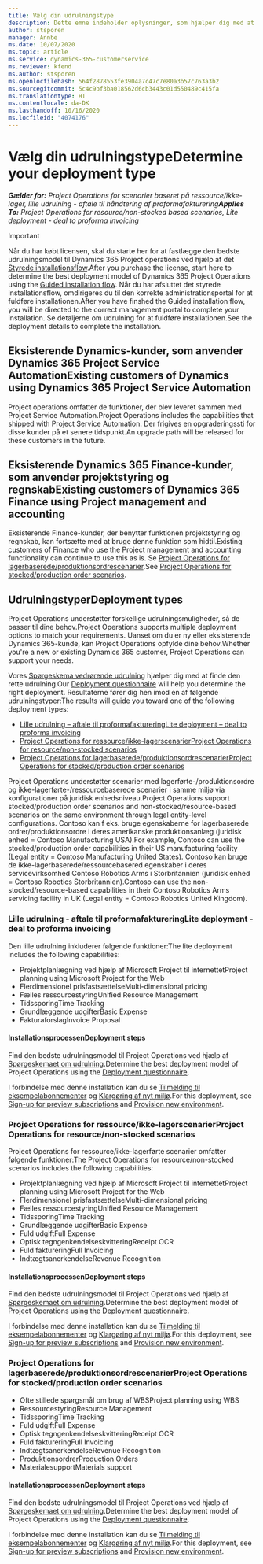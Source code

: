 ```yaml
---
title: Vælg din udrulningstype
description: Dette emne indeholder oplysninger, som hjælper dig med at fastlægge den korrekte udrulningstype for Project operations for din virksomhed.
author: stsporen
manager: Annbe
ms.date: 10/07/2020
ms.topic: article
ms.service: dynamics-365-customerservice
ms.reviewer: kfend
ms.author: stsporen
ms.openlocfilehash: 564f2878553fe3904a7c47c7e80a3b57c763a3b2
ms.sourcegitcommit: 5c4c9bf3ba018562d6cb3443c01d550489c415fa
ms.translationtype: HT
ms.contentlocale: da-DK
ms.lasthandoff: 10/16/2020
ms.locfileid: "4074176"
---
```

# <a name="determine-your-deployment-type"></a><span data-ttu-id="3ff17-103">Vælg din udrulningstype</span><span class="sxs-lookup"><span data-stu-id="3ff17-103">Determine your deployment type</span></span>

<span data-ttu-id="3ff17-104">_**Gælder for:** Project Operations for scenarier baseret på ressource/ikke-lager, lille udrulning - aftale til håndtering af proformafakturering_</span><span class="sxs-lookup"><span data-stu-id="3ff17-104">_**Applies To:** Project Operations for resource/non-stocked based scenarios, Lite deployment - deal to proforma invoicing_</span></span>

> [!IMPORTANT]
> <span data-ttu-id="3ff17-105">Når du har købt licensen, skal du starte her for at fastlægge den bedste udrulningsmodel til Dynamics 365 Project operations ved hjælp af det [Styrede installationsflow](https://aka.ms/provisionprojectoperations).</span><span class="sxs-lookup"><span data-stu-id="3ff17-105">After you purchase the license, start here to determine the best deployment model of Dynamics 365 Project Operations using the [Guided installation flow](https://aka.ms/provisionprojectoperations).</span></span>
> <span data-ttu-id="3ff17-106">Når du har afsluttet det styrede installationsflow, omdirigeres du til den korrekte administrationsportal for at fuldføre installationen.</span><span class="sxs-lookup"><span data-stu-id="3ff17-106">After you have finshed the Guided installation flow, you will be directed to the correct management portal to complete your installation.</span></span> <span data-ttu-id="3ff17-107">Se detaljerne om udrulning for at fuldføre installationen.</span><span class="sxs-lookup"><span data-stu-id="3ff17-107">See the deployment details to complete the installation.</span></span>


## <a name="existing-customers-of-dynamics-using-dynamics-365-project-service-automation"></a><span data-ttu-id="3ff17-108">Eksisterende Dynamics-kunder, som anvender Dynamics 365 Project Service Automation</span><span class="sxs-lookup"><span data-stu-id="3ff17-108">Existing customers of Dynamics using Dynamics 365 Project Service Automation</span></span>
<span data-ttu-id="3ff17-109">Project operations omfatter de funktioner, der blev leveret sammen med Project Service Automation.</span><span class="sxs-lookup"><span data-stu-id="3ff17-109">Project Operations includes the capabilities that shipped with Project Service Automation.</span></span> <span data-ttu-id="3ff17-110">Der frigives en opgraderingssti for disse kunder på et senere tidspunkt.</span><span class="sxs-lookup"><span data-stu-id="3ff17-110">An upgrade path will be released for these customers in the future.</span></span>

## <a name="existing-customers-of-dynamics-365-finance-using-project-management-and-accounting"></a><span data-ttu-id="3ff17-111">Eksisterende Dynamics 365 Finance-kunder, som anvender projektstyring og regnskab</span><span class="sxs-lookup"><span data-stu-id="3ff17-111">Existing customers of Dynamics 365 Finance using Project management and accounting</span></span> 

<span data-ttu-id="3ff17-112">Eksisterende Finance-kunder, der benytter funktionen projektstyring og regnskab, kan fortsætte med at bruge denne funktion som hidtil.</span><span class="sxs-lookup"><span data-stu-id="3ff17-112">Existing customers of Finance who use the Project management and accounting functionality can continue to use this as is.</span></span> <span data-ttu-id="3ff17-113">Se [Project Operations for lagerbaserede/produktionsordrescenarier](#pma).</span><span class="sxs-lookup"><span data-stu-id="3ff17-113">See [Project Operations for stocked/production order scenarios](#pma).</span></span>


## <a name="deployment-types"></a><span data-ttu-id="3ff17-114">Udrulningstyper</span><span class="sxs-lookup"><span data-stu-id="3ff17-114">Deployment types</span></span>
<span data-ttu-id="3ff17-115">Project Operations understøtter forskellige udrulningsmuligheder, så de passer til dine behov.</span><span class="sxs-lookup"><span data-stu-id="3ff17-115">Project Operations supports multiple deployment options to match your requirements.</span></span> <span data-ttu-id="3ff17-116">Uanset om du er ny eller eksisterende Dynamics 365-kunde, kan Project Operations opfylde dine behov.</span><span class="sxs-lookup"><span data-stu-id="3ff17-116">Whether you're a new or existing Dynamics 365 customer, Project Operations can support your needs.</span></span>

<span data-ttu-id="3ff17-117">Vores [Spørgeskema vedrørende udrulning](https://aka.ms/provisionprojectoperations) hjælper dig med at finde den rette udrulning.</span><span class="sxs-lookup"><span data-stu-id="3ff17-117">Our [Deployment questionnaire](https://aka.ms/provisionprojectoperations) will help you determine the right deployment.</span></span> <span data-ttu-id="3ff17-118">Resultaterne fører dig hen imod en af følgende udrulningstyper:</span><span class="sxs-lookup"><span data-stu-id="3ff17-118">The results will guide you toward one of the following deployment types:</span></span>

- [<span data-ttu-id="3ff17-119">Lille udrulning – aftale til proformafakturering</span><span class="sxs-lookup"><span data-stu-id="3ff17-119">Lite deployment – deal to proforma invoicing</span></span>](#lite)
- [<span data-ttu-id="3ff17-120">Project Operations for ressource/ikke-lagerscenarier</span><span class="sxs-lookup"><span data-stu-id="3ff17-120">Project Operations for resource/non-stocked scenarios</span></span>](#integrated)
- [<span data-ttu-id="3ff17-121">Project Operations for lagerbaserede/produktionsordrescenarier</span><span class="sxs-lookup"><span data-stu-id="3ff17-121">Project Operations for stocked/production order scenarios</span></span>](#pma)

<span data-ttu-id="3ff17-122">Project Operations understøtter scenarier med lagerførte-/produktionsordre og ikke-lagerførte-/ressourcebaserede scenarier i samme miljø via konfigurationer på juridisk enhedsniveau.</span><span class="sxs-lookup"><span data-stu-id="3ff17-122">Project Operations support stocked/production order scenarios and non-stocked/resource-based scenarios on the same environment through legal entity-level configurations.</span></span> <span data-ttu-id="3ff17-123">Contoso kan f eks. bruge egenskaberne for lagerbaserede ordrer/produktionsordre i deres amerikanske produktionsanlæg (juridisk enhed = Contoso Manufacturing USA).</span><span class="sxs-lookup"><span data-stu-id="3ff17-123">For example, Contoso can use the stocked/production order capabilities in their US manufacturing facility (Legal entity = Contoso Manufacturing United States).</span></span> <span data-ttu-id="3ff17-124">Contoso kan bruge de ikke-lagerbaserede/ressourcebasered egenskaber i deres servicevirksomhed Contoso Robotics Arms i Storbritannien (juridisk enhed = Contoso Robotics Storbritannien).</span><span class="sxs-lookup"><span data-stu-id="3ff17-124">Contoso can use the non-stocked/resource-based capabilities in their Contoso Robotics Arms servicing facility in UK (Legal entity = Contoso Robotics United Kingdom).</span></span>

### <a name="lite-deployment---deal-to-proforma-invoicing"></a><a  name="lite"></a><span data-ttu-id="3ff17-125">Lille udrulning - aftale til proformafakturering</span><span class="sxs-lookup"><span data-stu-id="3ff17-125">Lite deployment - deal to proforma invoicing</span></span>

<span data-ttu-id="3ff17-126">Den lille udrulning inkluderer følgende funktioner:</span><span class="sxs-lookup"><span data-stu-id="3ff17-126">The lite deployment includes the following capabilities:</span></span>

- <span data-ttu-id="3ff17-127">Projektplanlægning ved hjælp af Microsoft Project til internettet</span><span class="sxs-lookup"><span data-stu-id="3ff17-127">Project planning using Microsoft Project for the Web</span></span>
- <span data-ttu-id="3ff17-128">Flerdimensionel prisfastsættelse</span><span class="sxs-lookup"><span data-stu-id="3ff17-128">Multi-dimensional pricing</span></span>
- <span data-ttu-id="3ff17-129">Fælles ressourcestyring</span><span class="sxs-lookup"><span data-stu-id="3ff17-129">Unified Resource Management</span></span>
- <span data-ttu-id="3ff17-130">Tidssporing</span><span class="sxs-lookup"><span data-stu-id="3ff17-130">Time Tracking</span></span>
- <span data-ttu-id="3ff17-131">Grundlæggende udgifter</span><span class="sxs-lookup"><span data-stu-id="3ff17-131">Basic Expense</span></span>
- <span data-ttu-id="3ff17-132">Fakturaforslag</span><span class="sxs-lookup"><span data-stu-id="3ff17-132">Invoice Proposal</span></span>

#### <a name="deployment-steps"></a><span data-ttu-id="3ff17-133">Installationsprocessen</span><span class="sxs-lookup"><span data-stu-id="3ff17-133">Deployment steps</span></span>
<span data-ttu-id="3ff17-134">Find den bedste udrulningsmodel til Project Operations ved hjælp af [Spørgeskemaet om udrulning](https://aka.ms/provisionprojectoperations).</span><span class="sxs-lookup"><span data-stu-id="3ff17-134">Determine the best deployment model of Project Operations using the [Deployment questionnaire](https://aka.ms/provisionprojectoperations).</span></span>

<span data-ttu-id="3ff17-135">I forbindelse med denne installation kan du se [Tilmelding til eksempelabonnementer](lite-preview-subscription-sign-up.md) og [Klargøring af nyt miljø](lite-deployment.md).</span><span class="sxs-lookup"><span data-stu-id="3ff17-135">For this deployment, see [Sign-up for preview subscriptions](lite-preview-subscription-sign-up.md) and [Provision new environment](lite-deployment.md).</span></span> 


### <a name="project-operations-for-resourcenon-stocked-scenarios"></a><a name="integrated"></a><span data-ttu-id="3ff17-136">Project Operations for ressource/ikke-lagerscenarier</span><span class="sxs-lookup"><span data-stu-id="3ff17-136">Project Operations for resource/non-stocked scenarios</span></span>
<span data-ttu-id="3ff17-137">Project Operations for ressource/ikke-lagerførte scenarier omfatter følgende funktioner:</span><span class="sxs-lookup"><span data-stu-id="3ff17-137">The Project Operations for resource/non-stocked scenarios includes the following capabilities:</span></span>
  
- <span data-ttu-id="3ff17-138">Projektplanlægning ved hjælp af Microsoft Project til internettet</span><span class="sxs-lookup"><span data-stu-id="3ff17-138">Project planning using Microsoft Project for the Web</span></span>
- <span data-ttu-id="3ff17-139">Flerdimensionel prisfastsættelse</span><span class="sxs-lookup"><span data-stu-id="3ff17-139">Multi-dimensional pricing</span></span>
- <span data-ttu-id="3ff17-140">Fælles ressourcestyring</span><span class="sxs-lookup"><span data-stu-id="3ff17-140">Unified Resource Management</span></span>
- <span data-ttu-id="3ff17-141">Tidssporing</span><span class="sxs-lookup"><span data-stu-id="3ff17-141">Time Tracking</span></span>
- <span data-ttu-id="3ff17-142">Grundlæggende udgifter</span><span class="sxs-lookup"><span data-stu-id="3ff17-142">Basic Expense</span></span>
- <span data-ttu-id="3ff17-143">Fuld udgift</span><span class="sxs-lookup"><span data-stu-id="3ff17-143">Full Expense</span></span>
- <span data-ttu-id="3ff17-144">Optisk tegngenkendelseskvittering</span><span class="sxs-lookup"><span data-stu-id="3ff17-144">Receipt OCR</span></span>
- <span data-ttu-id="3ff17-145">Fuld fakturering</span><span class="sxs-lookup"><span data-stu-id="3ff17-145">Full Invoicing</span></span>
- <span data-ttu-id="3ff17-146">Indtægtsanerkendelse</span><span class="sxs-lookup"><span data-stu-id="3ff17-146">Revenue Recognition</span></span>

#### <a name="deployment-steps"></a><span data-ttu-id="3ff17-147">Installationsprocessen</span><span class="sxs-lookup"><span data-stu-id="3ff17-147">Deployment steps</span></span>
<span data-ttu-id="3ff17-148">Find den bedste udrulningsmodel til Project Operations ved hjælp af [Spørgeskemaet om udrulning](https://aka.ms/provisionprojectoperations).</span><span class="sxs-lookup"><span data-stu-id="3ff17-148">Determine the best deployment model of Project Operations using the [Deployment questionnaire](https://aka.ms/provisionprojectoperations).</span></span>

<span data-ttu-id="3ff17-149">I forbindelse med denne installation kan du se [Tilmelding til eksempelabonnementer](resource-sign-up-preview-subscription.md) og [Klargøring af nyt miljø](resource-provision-new-environment.md).</span><span class="sxs-lookup"><span data-stu-id="3ff17-149">For this deployment, see [Sign-up for preview subscriptions](resource-sign-up-preview-subscription.md) and [Provision new environment](resource-provision-new-environment.md).</span></span> 


### <a name="project-operations-for-stockedproduction-order-scenarios"></a><a name="pma"></a><span data-ttu-id="3ff17-150">Project Operations for lagerbaserede/produktionsordrescenarier</span><span class="sxs-lookup"><span data-stu-id="3ff17-150">Project Operations for stocked/production order scenarios</span></span>

- <span data-ttu-id="3ff17-151">Ofte stillede spørgsmål om brug af WBS</span><span class="sxs-lookup"><span data-stu-id="3ff17-151">Project planning using WBS</span></span>
- <span data-ttu-id="3ff17-152">Ressourcestyring</span><span class="sxs-lookup"><span data-stu-id="3ff17-152">Resource Management</span></span>
- <span data-ttu-id="3ff17-153">Tidssporing</span><span class="sxs-lookup"><span data-stu-id="3ff17-153">Time Tracking</span></span>
- <span data-ttu-id="3ff17-154">Fuld udgift</span><span class="sxs-lookup"><span data-stu-id="3ff17-154">Full Expense</span></span>
- <span data-ttu-id="3ff17-155">Optisk tegngenkendelseskvittering</span><span class="sxs-lookup"><span data-stu-id="3ff17-155">Receipt OCR</span></span>
- <span data-ttu-id="3ff17-156">Fuld fakturering</span><span class="sxs-lookup"><span data-stu-id="3ff17-156">Full Invoicing</span></span>
- <span data-ttu-id="3ff17-157">Indtægtsanerkendelse</span><span class="sxs-lookup"><span data-stu-id="3ff17-157">Revenue Recognition</span></span>
- <span data-ttu-id="3ff17-158">Produktionsordrer</span><span class="sxs-lookup"><span data-stu-id="3ff17-158">Production Orders</span></span>
- <span data-ttu-id="3ff17-159">Materialesupport</span><span class="sxs-lookup"><span data-stu-id="3ff17-159">Materials support</span></span>

#### <a name="deployment-steps"></a><span data-ttu-id="3ff17-160">Installationsprocessen</span><span class="sxs-lookup"><span data-stu-id="3ff17-160">Deployment steps</span></span>
<span data-ttu-id="3ff17-161">Find den bedste udrulningsmodel til Project Operations ved hjælp af [Spørgeskemaet om udrulning](https://aka.ms/provisionprojectoperations).</span><span class="sxs-lookup"><span data-stu-id="3ff17-161">Determine the best deployment model of Project Operations using the [Deployment questionnaire](https://aka.ms/provisionprojectoperations).</span></span>

<span data-ttu-id="3ff17-162">I forbindelse med denne installation kan du se [Tilmelding til eksempelabonnementer](https://docs.microsoft.com/dynamics365/fin-ops-core/dev-itpro/dev-tools/sign-up-preview-subscription?toc=/dynamics365/finance/toc.json) og [Klargøring af nyt miljø](https://docs.microsoft.com/dynamics365/fin-ops-core/dev-itpro/deployment/deploy-demo-environment?toc=/dynamics365/finance/toc.json).</span><span class="sxs-lookup"><span data-stu-id="3ff17-162">For this deployment, see [Sign-up for preview subscriptions](https://docs.microsoft.com/dynamics365/fin-ops-core/dev-itpro/dev-tools/sign-up-preview-subscription?toc=/dynamics365/finance/toc.json) and [Provision new environment](https://docs.microsoft.com/dynamics365/fin-ops-core/dev-itpro/deployment/deploy-demo-environment?toc=/dynamics365/finance/toc.json).</span></span> 

